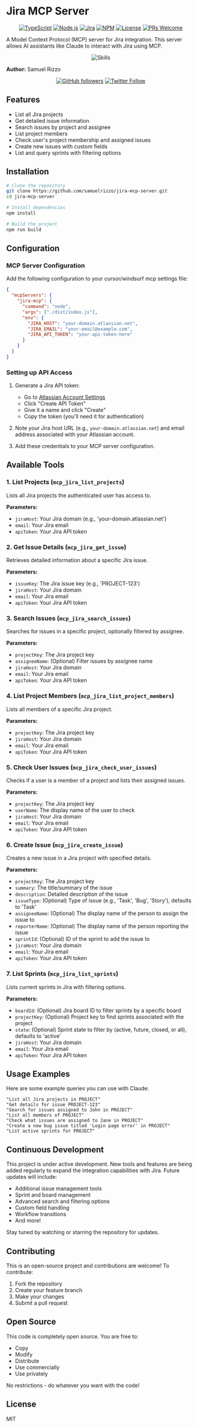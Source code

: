 # Jira MCP Server

<div align="center">

[![TypeScript](https://img.shields.io/badge/TypeScript-007ACC?style=for-the-badge&logo=typescript&logoColor=white)](https://www.typescriptlang.org/)
[![Node.js](https://img.shields.io/badge/Node.js-43853D?style=for-the-badge&logo=node.js&logoColor=white)](https://nodejs.org/)
[![Jira](https://img.shields.io/badge/Jira-0052CC?style=for-the-badge&logo=jira&logoColor=white)](https://www.atlassian.com/software/jira)
[![NPM](https://img.shields.io/badge/NPM-%23CB3837.svg?style=for-the-badge&logo=npm&logoColor=white)](https://www.npmjs.com/)
[![License](https://img.shields.io/badge/License-MIT-yellow.svg?style=for-the-badge)](https://opensource.org/licenses/MIT)
[![PRs Welcome](https://img.shields.io/badge/PRs-welcome-brightgreen.svg?style=for-the-badge)](http://makeapullrequest.com)

</div>

A Model Context Protocol (MCP) server for Jira integration. This server allows AI assistants like Claude to interact with Jira using MCP.

<div align="center">
  <img src="https://skillicons.dev/icons?i=ts,nodejs,git" alt="Skills" />
</div>

**Author:** Samuel Rizzo

<div align="center">

[![GitHub followers](https://img.shields.io/github/followers/samuelrizzo?style=social)](https://github.com/samuelrizzo)
[![Twitter Follow](https://img.shields.io/twitter/follow/rizzo_exe?style=social)](https://twitter.com/rizzo_exe)

</div>

## Features

- List all Jira projects
- Get detailed issue information
- Search issues by project and assignee
- List project members
- Check user's project membership and assigned issues
- Create new issues with custom fields
- List and query sprints with filtering options

## Installation

```bash
# Clone the repository
git clone https://github.com/samuelrizzo/jira-mcp-server.git
cd jira-mcp-server

# Install dependencies
npm install

# Build the project
npm run build
```

## Configuration

### MCP Server Configuration

Add the following configuration to your cursor/windsurf mcp settings file:

```json
{
  "mcpServers": {
    "jira-mcp": {
      "command": "node",
      "args": ["./dist/index.js"],
      "env": {
        "JIRA_HOST": "your-domain.atlassian.net",
        "JIRA_EMAIL": "your-email@example.com",
        "JIRA_API_TOKEN": "your-api-token-here"
      }
    }
  }
}
```

### Setting up API Access

1. Generate a Jira API token:

   - Go to [Atlassian Account Settings](https://id.atlassian.com/manage-profile/security/api-tokens)
   - Click "Create API Token"
   - Give it a name and click "Create"
   - Copy the token (you'll need it for authentication)

2. Note your Jira host URL (e.g., `your-domain.atlassian.net`) and email address associated with your Atlassian account.
3. Add these credentials to your MCP server configuration.

## Available Tools

### 1. List Projects (`mcp_jira_list_projects`)

Lists all Jira projects the authenticated user has access to.

**Parameters:**

- `jiraHost`: Your Jira domain (e.g., 'your-domain.atlassian.net')
- `email`: Your Jira email
- `apiToken`: Your Jira API token

### 2. Get Issue Details (`mcp_jira_get_issue`)

Retrieves detailed information about a specific Jira issue.

**Parameters:**

- `issueKey`: The Jira issue key (e.g., 'PROJECT-123')
- `jiraHost`: Your Jira domain
- `email`: Your Jira email
- `apiToken`: Your Jira API token

### 3. Search Issues (`mcp_jira_search_issues`)

Searches for issues in a specific project, optionally filtered by assignee.

**Parameters:**

- `projectKey`: The Jira project key
- `assigneeName`: (Optional) Filter issues by assignee name
- `jiraHost`: Your Jira domain
- `email`: Your Jira email
- `apiToken`: Your Jira API token

### 4. List Project Members (`mcp_jira_list_project_members`)

Lists all members of a specific Jira project.

**Parameters:**

- `projectKey`: The Jira project key
- `jiraHost`: Your Jira domain
- `email`: Your Jira email
- `apiToken`: Your Jira API token

### 5. Check User Issues (`mcp_jira_check_user_issues`)

Checks if a user is a member of a project and lists their assigned issues.

**Parameters:**

- `projectKey`: The Jira project key
- `userName`: The display name of the user to check
- `jiraHost`: Your Jira domain
- `email`: Your Jira email
- `apiToken`: Your Jira API token

### 6. Create Issue (`mcp_jira_create_issue`)

Creates a new issue in a Jira project with specified details.

**Parameters:**

- `projectKey`: The Jira project key
- `summary`: The title/summary of the issue
- `description`: Detailed description of the issue
- `issueType`: (Optional) Type of issue (e.g., 'Task', 'Bug', 'Story'), defaults to 'Task'
- `assigneeName`: (Optional) The display name of the person to assign the issue to
- `reporterName`: (Optional) The display name of the person reporting the issue
- `sprintId`: (Optional) ID of the sprint to add the issue to
- `jiraHost`: Your Jira domain
- `email`: Your Jira email
- `apiToken`: Your Jira API token

### 7. List Sprints (`mcp_jira_list_sprints`)

Lists current sprints in Jira with filtering options.

**Parameters:**

- `boardId`: (Optional) Jira board ID to filter sprints by a specific board
- `projectKey`: (Optional) Project key to find sprints associated with the project
- `state`: (Optional) Sprint state to filter by (active, future, closed, or all), defaults to 'active'
- `jiraHost`: Your Jira domain
- `email`: Your Jira email
- `apiToken`: Your Jira API token

## Usage Examples

Here are some example queries you can use with Claude:

```
"List all Jira projects in PROJECT"
"Get details for issue PROJECT-123"
"Search for issues assigned to John in PROJECT"
"List all members of PROJECT"
"Check what issues are assigned to Jane in PROJECT"
"Create a new bug issue titled 'Login page error' in PROJECT"
"List active sprints for PROJECT"
```

## Continuous Development

This project is under active development. New tools and features are being added regularly to expand the integration capabilities with Jira. Future updates will include:

- Additional issue management tools
- Sprint and board management
- Advanced search and filtering options
- Custom field handling
- Workflow transitions
- And more!

Stay tuned by watching or starring the repository for updates.

## Contributing

This is an open-source project and contributions are welcome! To contribute:

1. Fork the repository
2. Create your feature branch
3. Make your changes
4. Submit a pull request

## Open Source

This code is completely open source. You are free to:

- Copy
- Modify
- Distribute
- Use commercially
- Use privately

No restrictions - do whatever you want with the code!

## License

MIT
